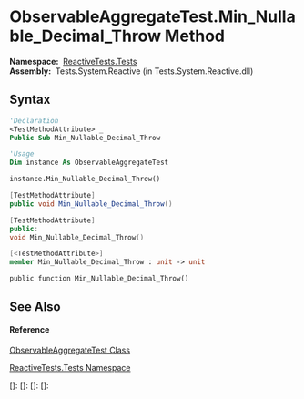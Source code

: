 # ObservableAggregateTest.Min\_Nullable\_Decimal\_Throw Method

**Namespace:**  [ReactiveTests.Tests](ReactiveTests.Tests\ReactiveTests.Tests.md)  
**Assembly:**  Tests.System.Reactive (in Tests.System.Reactive.dll)

## Syntax

```vb
'Declaration
<TestMethodAttribute> _
Public Sub Min_Nullable_Decimal_Throw
```

```vb
'Usage
Dim instance As ObservableAggregateTest

instance.Min_Nullable_Decimal_Throw()
```

```csharp
[TestMethodAttribute]
public void Min_Nullable_Decimal_Throw()
```

```c++
[TestMethodAttribute]
public:
void Min_Nullable_Decimal_Throw()
```

```fsharp
[<TestMethodAttribute>]
member Min_Nullable_Decimal_Throw : unit -> unit 
```

```jscript
public function Min_Nullable_Decimal_Throw()
```

## See Also

#### Reference

[ObservableAggregateTest Class](ObservableAggregateTest\ObservableAggregateTest.md)

[ReactiveTests.Tests Namespace](ReactiveTests.Tests\ReactiveTests.Tests.md)

[]: 
[]: 
[]: 
[]: 